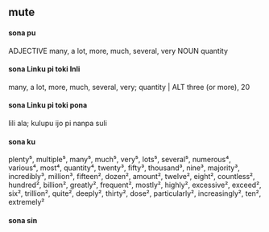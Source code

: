 ## mute

#### sona pu

ADJECTIVE many, a lot, more, much, several, very
NOUN quantity

#### sona Linku pi toki Inli

many, a lot, more, much, several, very; quantity | ALT three (or more), 20

#### sona Linku pi toki pona

lili ala; kulupu ijo pi nanpa suli

#### sona ku

plenty⁵, multiple⁵, many⁵, much⁵, very⁵, lots⁵, several⁵, numerous⁴, various⁴, most⁴, quantity⁴, twenty³, fifty³, thousand³, nine³, majority³, incredibly³, million³, fifteen², dozen², amount², twelve², eight², countless², hundred², billion², greatly², frequent², mostly², highly², excessive², exceed², six², trillion², quite², deeply², thirty², dose², particularly², increasingly², ten², extremely²

#### sona sin


